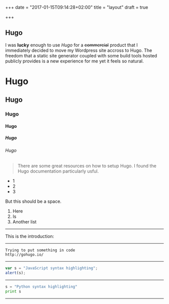 +++
date = "2017-01-15T09:14:28+02:00"
title = "layout"
draft = true

+++

## Hugo

I was **lucky** enough to use _Hugo_ for a ~~commercial~~ product that I immediately decided to move my Wordpress site accross to Hugo. The freedom that a static site generator coupled with some build tools hosted publicly provides is a new experience for me yet it feels so natural.

# Hugo
## Hugo 
### Hugo
#### Hugo 
##### Hugo
###### Hugo 

> There are some great resources on how to setup Hugo. I found the Hugo documentation particularly usful.

* 1
* 2
* 3

But this should be a space.

1. Here
2. Is
3. Another list

***


This is the introduction:

***
    Trying to put something in code
    http://gohugo.io/
***
```javascript
var s = "JavaScript syntax highlighting";
alert(s);
```
***
```python
s = "Python syntax highlighting"
print s
```
***

